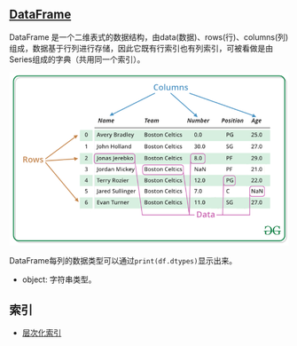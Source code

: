 ## [DataFrame](https://pandas.pydata.org/pandas-docs/stable/reference/frame.html)

DataFrame 是一个二维表式的数据结构，由data(数据)、rows(行)、columns(列)组成，数据基于行列进行存储，因此它既有行索引也有列索引，可被看做是由Series组成的字典（共用同一个索引）。

![](dataframe.png)

DataFrame每列的数据类型可以通过`print(df.dtypes)`显示出来。

- object: 字符串类型。


## 索引

- [层次化索引](./hierarchical_index/README.md)
